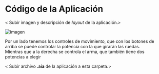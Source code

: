 # Código de la Aplicación

< Subir imagen y descripción de _layout_ de la aplicación.>

![imagen](https://github.com/CamilaRojass/Hedgebot/assets/137975797/beaf316a-0c48-4f58-88b7-a7ff0adf8064)

Por un lado tenemos los controles de movimiento, que con los botones de arriba se puede controlar la potencia con la que girarán las ruedas. Mientras que a la derecha se controla el arma, que también tiene dos potencias a elegir


< Subir archivo **.aia** de la aplicación a esta carpeta.>


